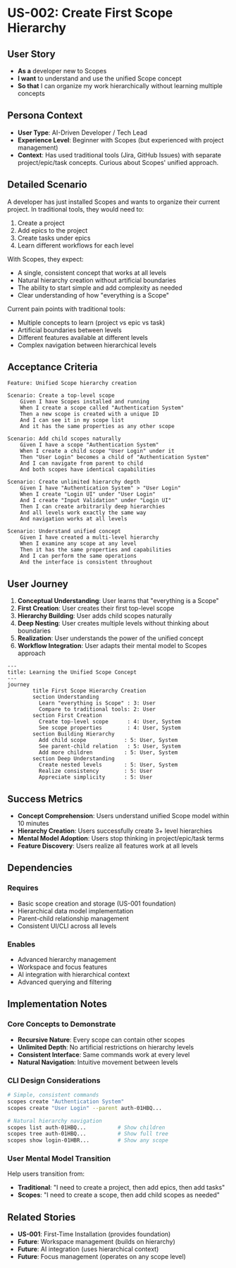 # US-002: Create First Scope Hierarchy

## User Story

- **As a** developer new to Scopes
- **I want** to understand and use the unified Scope concept
- **So that** I can organize my work hierarchically without learning multiple concepts

## Persona Context

- **User Type**: AI-Driven Developer / Tech Lead
- **Experience Level**: Beginner with Scopes (but experienced with project management)
- **Context**: Has used traditional tools (Jira, GitHub Issues) with separate project/epic/task concepts. Curious about Scopes' unified approach.

## Detailed Scenario

A developer has just installed Scopes and wants to organize their current project. In traditional tools, they would need to:
1. Create a project
2. Add epics to the project
3. Create tasks under epics
4. Learn different workflows for each level

With Scopes, they expect:
- A single, consistent concept that works at all levels
- Natural hierarchy creation without artificial boundaries
- The ability to start simple and add complexity as needed
- Clear understanding of how "everything is a Scope"

Current pain points with traditional tools:
- Multiple concepts to learn (project vs epic vs task)
- Artificial boundaries between levels
- Different features available at different levels
- Complex navigation between hierarchical levels

## Acceptance Criteria

```gherkin
Feature: Unified Scope hierarchy creation

Scenario: Create a top-level scope
    Given I have Scopes installed and running
    When I create a scope called "Authentication System"
    Then a new scope is created with a unique ID
    And I can see it in my scope list
    And it has the same properties as any other scope

Scenario: Add child scopes naturally
    Given I have a scope "Authentication System"
    When I create a child scope "User Login" under it
    Then "User Login" becomes a child of "Authentication System"
    And I can navigate from parent to child
    And both scopes have identical capabilities

Scenario: Create unlimited hierarchy depth
    Given I have "Authentication System" > "User Login"
    When I create "Login UI" under "User Login"
    And I create "Input Validation" under "Login UI"
    Then I can create arbitrarily deep hierarchies
    And all levels work exactly the same way
    And navigation works at all levels

Scenario: Understand unified concept
    Given I have created a multi-level hierarchy
    When I examine any scope at any level
    Then it has the same properties and capabilities
    And I can perform the same operations
    And the interface is consistent throughout
```

## User Journey

1. **Conceptual Understanding**: User learns that "everything is a Scope"
2. **First Creation**: User creates their first top-level scope
3. **Hierarchy Building**: User adds child scopes naturally
4. **Deep Nesting**: User creates multiple levels without thinking about boundaries
5. **Realization**: User understands the power of the unified concept
6. **Workflow Integration**: User adapts their mental model to Scopes approach

```mermaid
---
title: Learning the Unified Scope Concept
---
journey
        title First Scope Hierarchy Creation
        section Understanding
          Learn "everything is Scope" : 3: User
          Compare to traditional tools: 2: User
        section First Creation
          Create top-level scope      : 4: User, System
          See scope properties        : 4: User, System
        section Building Hierarchy
          Add child scope            : 5: User, System
          See parent-child relation   : 5: User, System
          Add more children          : 5: User, System
        section Deep Understanding
          Create nested levels       : 5: User, System
          Realize consistency        : 5: User
          Appreciate simplicity      : 5: User
```

## Success Metrics

- **Concept Comprehension**: Users understand unified Scope model within 10 minutes
- **Hierarchy Creation**: Users successfully create 3+ level hierarchies
- **Mental Model Adoption**: Users stop thinking in project/epic/task terms
- **Feature Discovery**: Users realize all features work at all levels

## Dependencies

### Requires
- Basic scope creation and storage (US-001 foundation)
- Hierarchical data model implementation
- Parent-child relationship management
- Consistent UI/CLI across all levels

### Enables
- Advanced hierarchy management
- Workspace and focus features
- AI integration with hierarchical context
- Advanced querying and filtering

## Implementation Notes

### Core Concepts to Demonstrate
- **Recursive Nature**: Every scope can contain other scopes
- **Unlimited Depth**: No artificial restrictions on hierarchy levels
- **Consistent Interface**: Same commands work at every level
- **Natural Navigation**: Intuitive movement between levels

### CLI Design Considerations
```bash
# Simple, consistent commands
scopes create "Authentication System"
scopes create "User Login" --parent auth-01HBQ...

# Natural hierarchy navigation
scopes list auth-01HBQ...          # Show children
scopes tree auth-01HBQ...          # Show full tree
scopes show login-01HBR...         # Show any scope
```

### User Mental Model Transition
Help users transition from:
- **Traditional**: "I need to create a project, then add epics, then add tasks"
- **Scopes**: "I need to create a scope, then add child scopes as needed"

## Related Stories

- **US-001**: First-Time Installation (provides foundation)
- **Future**: Workspace management (builds on hierarchy)
- **Future**: AI integration (uses hierarchical context)
- **Future**: Focus management (operates on any scope level)
